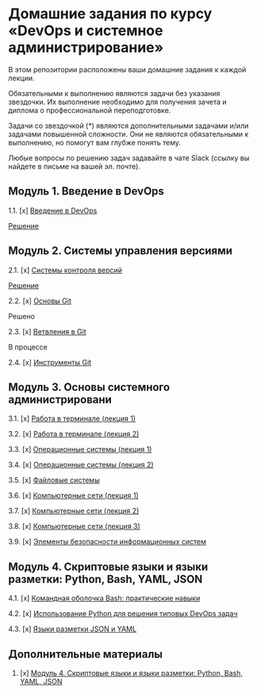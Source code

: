 # Домашние задания по курсу «DevOps и системное администрирование» 


В этом репозитории расположены ваши домашние задания к каждой лекции. 

Обязательными к выполнению являются задачи без указания звездочки. Их выполнение необходимо для получения зачета и диплома о профессиональной переподготовке.

Задачи со звездочкой (*) являются дополнительными задачами и/или задачами повышенной сложности. Они не являются обязательными к выполнению, но помогут вам глубже понять тему.

Любые вопросы по решению задач задавайте в чате Slack (ссылку вы найдете в письме на вашей эл. почте).

## Модуль 1. Введение в DevOps

1.1. [x] [Введение в DevOps](01-intro-01/README.md)

[Решение](01-intro-01/HW/README.md)

## Модуль 2. Системы управления версиями

2.1. [x] [Системы контроля версий](02-git-01-vcs/README.md)

[Решение](terraform/README.md)

2.2. [x] [Основы Git](02-git-02-base/README.md)

Решено

2.3. [x] [Ветвления в Git](02-git-03-branching/README.md)

В процессе

2.4. [x] [Инструменты Git](02-git-04-tools/README.md)

## Модуль 3. Основы системного администрировани

3.1. [x] [Работа в терминале (лекция 1)](03-sysadmin-01-terminal/README.md)

3.2. [x] [Работа в терминале (лекция 2)](03-sysadmin-02-terminal/README.md)

3.3. [х] [Операционные системы (лекция 1)](https://github.com/netology-code/sysadm-homeworks/tree/master/03-sysadmin-03-os)

3.4. [х] [Операционные системы (лекция 2)](https://github.com/netology-code/sysadm-homeworks/tree/master/03-sysadmin-04-os)

3.5. [х] [Файловые системы](https://github.com/netology-code/sysadm-homeworks/tree/master/03-sysadmin-05-fs)

3.6. [x] [Компьютерные сети (лекция 1)](https://github.com/netology-code/sysadm-homeworks/tree/master/03-sysadmin-06-net)

3.7. [х] [Компьютерные сети (лекция 2)](https://github.com/netology-code/sysadm-homeworks/tree/master/03-sysadmin-07-net)

3.8. [х] [Компьютерные сети (лекция 3)](https://github.com/netology-code/sysadm-homeworks/tree/master/03-sysadmin-08-net)

3.9. [х] [Элементы безопасности информационных систем](https://github.com/netology-code/sysadm-homeworks/tree/master/03-sysadmin-09-security)

## Модуль 4. Скриптовые языки и языки разметки: Python, Bash, YAML, JSON

4.1. [х] [Командная оболочка Bash: практические навыки](https://github.com/netology-code/sysadm-homeworks/tree/master/04-script-01-bash)

4.2. [x] [Использование Python для решения типовых DevOps задач](https://github.com/netology-code/sysadm-homeworks/tree/master/04-script-02-py)

4.3. [x] [Языки разметки JSON и YAML](https://github.com/netology-code/sysadm-homeworks/tree/master/04-script-03-yaml)

## Дополнительные материалы

1. [x] [Модуль 4. Скриптовые языки и языки разметки: Python, Bash, YAML, JSON](https://github.com/netology-code/sysadm-homeworks/tree/master/04-script-03-yaml/additional-info)
